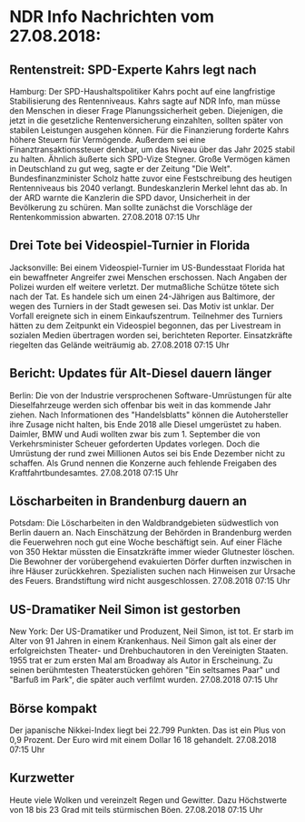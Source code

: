 # NDR Info Nachrichten vom 27.08.2018:


## Rentenstreit: SPD-Experte Kahrs legt nach
Hamburg: Der SPD-Haushaltspolitiker Kahrs pocht auf eine langfristige Stabilisierung des Rentenniveaus. Kahrs sagte auf NDR Info, man müsse den Menschen in dieser Frage Planungssicherheit geben. Diejenigen, die jetzt in die gesetzliche Rentenversicherung einzahlten, sollten später von stabilen Leistungen ausgehen können. Für die Finanzierung forderte Kahrs höhere Steuern für Vermögende. Außerdem sei eine Finanztransaktionssteuer denkbar, um das Niveau über das Jahr 2025 stabil zu halten. Ähnlich äußerte sich SPD-Vize Stegner. Große Vermögen kämen in Deutschland zu gut weg, sagte er der Zeitung "Die Welt". Bundesfinanzminister Scholz hatte zuvor eine Festschreibung des heutigen Rentenniveaus bis 2040 verlangt. Bundeskanzlerin Merkel lehnt das ab. In der ARD warnte die Kanzlerin die SPD davor, Unsicherheit in der Bevölkerung zu schüren. Man sollte zunächst die Vorschläge der Rentenkommission abwarten. 27.08.2018 07:15 Uhr 

## Drei Tote bei Videospiel-Turnier in Florida
Jacksonville: Bei einem Videospiel-Turnier im US-Bundesstaat Florida hat ein bewaffneter Angreifer zwei Menschen erschossen. Nach Angaben der Polizei wurden elf weitere verletzt. Der mutmaßliche Schütze tötete sich nach der Tat. Es handele sich um einen 24-Jährigen aus Baltimore, der wegen des Turniers in der Stadt gewesen sei. Das Motiv ist unklar. Der Vorfall ereignete sich in einem Einkaufszentrum. Teilnehmer des Turniers hätten zu dem Zeitpunkt ein Videospiel begonnen, das per Livestream in sozialen Medien übertragen worden sei, berichteten Reporter. Einsatzkräfte riegelten das Gelände weiträumig ab. 27.08.2018 07:15 Uhr 

## Bericht: Updates für Alt-Diesel dauern länger
Berlin: Die von der Industrie versprochenen Software-Umrüstungen für alte Dieselfahrzeuge werden sich offenbar bis weit in das kommende Jahr ziehen. Nach Informationen des "Handelsblatts" können die Autohersteller ihre Zusage nicht halten, bis Ende 2018 alle Diesel umgerüstet zu haben. Daimler, BMW und Audi wollten zwar bis zum 1. September die von Verkehrsminister Scheuer geforderten Updates vorlegen. Doch die Umrüstung der rund zwei Millionen Autos sei bis Ende Dezember nicht zu schaffen. Als Grund nennen die Konzerne auch fehlende Freigaben des Kraftfahrtbundesamtes. 27.08.2018 07:15 Uhr 

## Löscharbeiten in Brandenburg dauern an
Potsdam: Die Löscharbeiten in den Waldbrandgebieten südwestlich von Berlin dauern an. Nach Einschätzung der Behörden in Brandenburg werden die Feuerwehren noch gut eine Woche beschäftigt sein. Auf einer Fläche von 350 Hektar müssten die Einsatzkräfte immer wieder Glutnester löschen. Die Bewohner der vorübergehend evakuierten Dörfer durften inzwischen in ihre Häuser zurückkehren. Spezialisten suchen nach Hinweisen zur Ursache des Feuers. Brandstiftung wird nicht ausgeschlossen. 27.08.2018 07:15 Uhr 

## US-Dramatiker Neil Simon ist gestorben
New York: Der US-Dramatiker und Produzent, Neil Simon, ist tot. Er starb im Alter von 91 Jahren in einem Krankenhaus. Neil Simon galt als einer der erfolgreichsten Theater- und Drehbuchautoren in den Vereinigten Staaten. 1955 trat er zum ersten Mal am Broadway als Autor in Erscheinung. Zu seinen berühmtesten Theaterstücken gehören "Ein seltsames Paar" und "Barfuß im Park", die später auch verfilmt wurden. 27.08.2018 07:15 Uhr 

## Börse kompakt
Der japanische Nikkei-Index liegt bei 22.799 Punkten. Das ist ein Plus von 0,9 Prozent. Der Euro wird mit einem Dollar 16 18 gehandelt. 27.08.2018 07:15 Uhr 

## Kurzwetter
Heute viele Wolken und vereinzelt Regen und Gewitter. Dazu Höchstwerte von 18 bis 23 Grad mit teils stürmischen Böen. 27.08.2018 07:15 Uhr 

